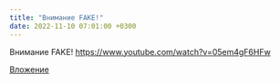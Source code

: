```yaml
---
title: "Внимание FAKE!"
date: 2022-11-10 07:01:00 +0300
---
```


Внимание FAKE!
https://www.youtube.com/watch?v=05em4gF6HFw

[Вложение](https://vk.com/video41076938_456239565)
